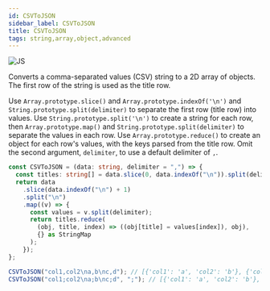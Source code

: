 ```yaml
---
id: CSVToJSON
sidebar_label: CSVToJSON
title: CSVToJSON
tags: string,array,object,advanced
---
```


![JS](https://img.shields.io/badge/supports-javascript-yellow.svg?style=flat-square)

Converts a comma-separated values (CSV) string to a 2D array of objects.
The first row of the string is used as the title row.

Use `Array.prototype.slice()` and `Array.prototype.indexOf('\n')` and `String.prototype.split(delimiter)` to separate the first row (title row) into values.
Use `String.prototype.split('\n')` to create a string for each row, then `Array.prototype.map()` and `String.prototype.split(delimiter)` to separate the values in each row.
Use `Array.prototype.reduce()` to create an object for each row's values, with the keys parsed from the title row.
Omit the second argument, `delimiter`, to use a default delimiter of `,`.

```ts
const CSVToJSON = (data: string, delimiter = ",") => {
  const titles: string[] = data.slice(0, data.indexOf("\n")).split(delimiter);
  return data
    .slice(data.indexOf("\n") + 1)
    .split("\n")
    .map((v) => {
      const values = v.split(delimiter);
      return titles.reduce(
        (obj, title, index) => ((obj[title] = values[index]), obj),
        {} as StringMap
      );
    });
};
```

```ts
CSVToJSON("col1,col2\na,b\nc,d"); // [{'col1': 'a', 'col2': 'b'}, {'col1': 'c', 'col2': 'd'}];
CSVToJSON("col1;col2\na;b\nc;d", ";"); // [{'col1': 'a', 'col2': 'b'}, {'col1': 'c', 'col2': 'd'}];
```
